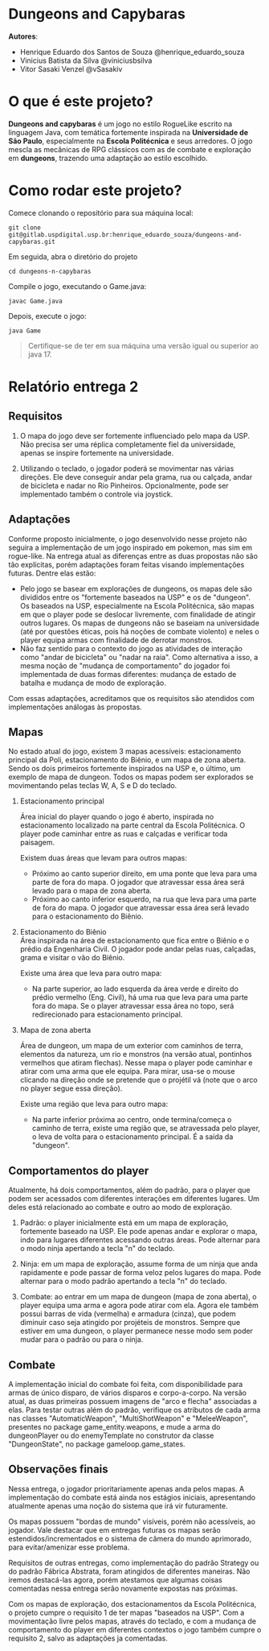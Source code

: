 # Dungeons and Capybaras

**Autores**:
- Henrique Eduardo dos Santos de Souza @henrique_eduardo_souza
- Vinicius Batista da Silva @viniciusbsilva
- Vitor Sasaki Venzel @vSasakiv

# O que é este projeto?

**Dungeons and capybaras** é um jogo no estilo RogueLike escrito na linguagem Java, com temática fortemente inspirada na **Universidade de São Paulo**, especialmente na **Escola Politécnica** e seus arredores. O jogo mescla as mecânicas de RPG clássicos com as de combate e exploração em **dungeons**, trazendo uma adaptação ao estilo escolhido.

# Como rodar este projeto?

Comece clonando o repositório para sua máquina local:
```
git clone git@gitlab.uspdigital.usp.br:henrique_eduardo_souza/dungeons-and-capybaras.git
```

Em seguida, abra o diretório do projeto
```
cd dungeons-n-capybaras
```

Compile o jogo, executando o Game.java:
```
javac Game.java
```

Depois, execute o jogo:
```
java Game
```

> Certifique-se de ter em sua máquina uma versão igual ou superior ao java 17.


# Relatório entrega 2

## Requisitos 
1. O mapa do jogo deve ser fortemente influenciado pelo mapa da USP. Não precisa ser uma réplica completamente fiel da universidade, apenas se inspire
fortemente na universidade.

2. Utilizando o teclado, o jogador poderá se movimentar nas várias direções.
Ele deve conseguir andar pela grama, rua ou calçada, andar de bicicleta e nadar no Rio Pinheiros. Opcionalmente, pode ser implementado também o controle via joystick.

## Adaptações

Conforme proposto inicialmente, o jogo desenvolvido nesse projeto não seguira a implementação de um jogo inspirado em pokemon, mas sim em rogue-like. Na entrega atual as diferenças entre as duas propostas não são tão explícitas, porém adaptações foram feitas visando implementações futuras. Dentre elas estão:

* Pelo jogo se basear em explorações de dungeons, os mapas dele são divididos entre os "fortemente baseados na USP" e os de "dungeon". Os baseados na USP, especialmente na Escola Politécnica, são mapas em que o player pode se deslocar livremente, com finalidade de atingir outros lugares. Os mapas de dungeons não se baseiam na universidade (até por questões éticas, pois há noções de combate violento) e neles o player equipa armas com finalidade de derrotar monstros.
* Não faz sentido para o contexto do jogo as atividades de interação como "andar de bicicleta" ou "nadar na raia". Como alternativa a isso, a mesma noção de "mudança de comportamento" do jogador foi implementada de duas formas diferentes: mudança de estado de batalha e mudança de modo de exploração. 

Com essas adaptações, acreditamos que os requisitos são atendidos com implementações análogas às propostas. 

## Mapas
No estado atual do jogo, existem 3 mapas acessíveis: estacionamento principal da Poli, estacionamento do Biênio, e um mapa de zona aberta. Sendo os dois primeiros fortemente inspirados na USP e, o último, um exemplo de mapa de dungeon. Todos os mapas podem ser explorados se movimentando pelas teclas W, A, S e D do teclado. 

1. Estacionamento principal 
    
    Área inicial do player quando o jogo é aberto, inspirada no estacionamento localizado na parte central da Escola Politécnica. O player pode caminhar entre as ruas e calçadas e verificar toda paisagem. 
    
    Existem duas áreas que levam para outros mapas:

    * Próximo ao canto superior direito, em uma ponte que leva para uma parte de fora do mapa. O jogador que atravessar essa área será levado para o mapa de zona aberta.
    * Próximo ao canto inferior esquerdo, na rua que leva para uma parte de fora do mapa. O jogador que atravessar essa área será levado para o estacionamento do Biênio.

2. Estacionamento do Biênio  
    Área inspirada na área de estacionamento que fica entre o Biênio e o prédio da Engenharia Civil. O jogador pode andar pelas ruas, calçadas, grama e visitar o vão do Biênio. 

    Existe uma área que leva para outro mapa:
    
    * Na parte superior, ao lado esquerda da área verde e direito do prédio vermelho (Eng. Civil), há uma rua que leva para uma parte fora do mapa. Se o player atravessar essa área no topo, será redirecionado para estacionamento principal. 

3. Mapa de zona aberta

    Área de dungeon, um mapa de um exterior com caminhos de terra, elementos da natureza, um rio e monstros (na versão atual, pontinhos vermelhos que atiram flechas). Nesse mapa o player pode caminhar e atirar com uma arma que ele equipa. Para mirar, usa-se o mouse clicando na direção onde se pretende que o projétil vá (note que o arco no player segue essa direção). 
    
    Existe uma região que leva para outro mapa:
    *  Na parte inferior próxima ao centro, onde termina/começa o caminho de terra, existe uma região que, se atravessada pelo player, o leva de volta para o estacionamento principal. É a saída da "dungeon". 

## Comportamentos do player

Atualmente, há dois comportamentos, além do padrão, para o player que podem ser acessados com diferentes interações em diferentes lugares. Um deles está relacionado ao combate e outro ao modo de exploração. 

1. Padrão: o player inicialmente está em um mapa de exploração, fortemente baseado na USP. Ele pode apenas andar e explorar o mapa, indo para lugares diferentes acessando outras áreas. Pode alternar para o modo ninja apertando a tecla "n" do teclado.

2. Ninja: em um mapa de exploração, assume forma de um ninja que anda rapidamente e pode passar de forma veloz pelos lugares do mapa. Pode alternar para o modo padrão apertando a tecla "n" do teclado.

3. Combate: ao entrar em um mapa de dungeon (mapa de zona aberta), o player equipa uma arma e agora pode atirar com ela. Agora ele também possui barras de vida (vermelha) e armadura (cinza), que podem diminuir caso seja atingido por projéteis de monstros. Sempre que estiver em uma dungeon, o player permanece nesse modo sem poder mudar para o padrão ou para o ninja. 

## Combate

A implementação inicial do combate foi feita, com disponibilidade para armas de único disparo, de vários disparos e corpo-a-corpo. Na versão atual, as duas primeiras possuem imagens de "arco e flecha" associadas a elas. Para testar outras além do padrão, verifique os atributos de cada arma nas classes "AutomaticWeapon", "MultiShotWeapon" e "MeleeWeapon", presentes no package game_entity.weapons, e mude a arma do dungeonPlayer ou do enemyTemplate no construtor da classe "DungeonState", no package gameloop.game_states.

## Observações finais

Nessa entrega, o jogador prioritariamente apenas anda pelos mapas. A implementação do combate está ainda nos estágios iniciais, apresentando atualmente apenas uma noção do sistema que irá vir futuramente. 

Os mapas possuem "bordas de mundo" visíveis, porém não acessíveis, ao jogador. Vale destacar que em entregas futuras os mapas serão estendidos/incrementados e o sistema de câmera do mundo aprimorado, para evitar/amenizar esse problema. 

Requisitos de outras entregas, como implementação do padrão Strategy ou do padrão Fábrica Abstrata, foram atingidos de diferentes maneiras. Não iremos destacá-las agora, porém atestamos que algumas coisas comentadas nessa entrega serão novamente expostas nas próximas. 

Com os mapas de exploração, dos estacionamentos da Escola Politécnica, o projeto cumpre o requisito 1 de ter mapas "baseados na USP". Com a movimentação livre pelos mapas, através do teclado, e com a mudança de comportamento do player em diferentes contextos o jogo também cumpre o requisito 2, salvo as adaptações ja comentadas. 






